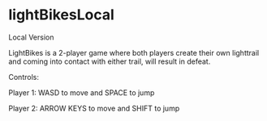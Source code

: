 # lightBikesLocal
Local Version

LightBikes is a 2-player game where both players create their own lighttrail and coming into contact with either trail, will result in defeat.

Controls:
  
  Player 1: WASD to move and SPACE to jump
  
  Player 2: ARROW KEYS to move and SHIFT to jump
